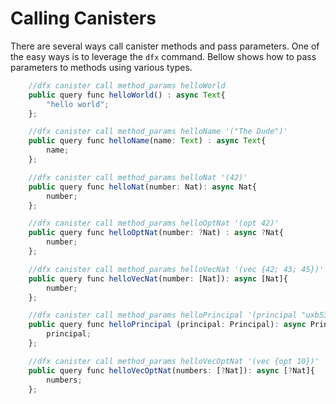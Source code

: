 # Calling Canisters

There are several ways call canister methods and pass parameters. One of the easy ways is to leverage the `dfx` command. Bellow shows how to pass parameters to methods using various types.

```javascript
    //dfx canister call method_params helloWorld
    public query func helloWorld() : async Text{
        "hello world";
    };

    //dfx canister call method_params helloName '("The Dude")'
    public query func helloName(name: Text) : async Text{
        name;
    };

    //dfx canister call method_params helloNat '(42)'
    public query func helloNat(number: Nat): async Nat{
        number;
    };

    //dfx canister call method_params helloOptNat '(opt 42)'
    public query func helloOptNat(number: ?Nat) : async ?Nat{
        number;
    };

    //dfx canister call method_params helloVecNat '(vec {42; 43; 45})'
    public query func helloVecNat(number: [Nat]): async [Nat]{
        number;
    };

    //dfx canister call method_params helloPrincipal '(principal "uxb53-nveul-vgrfr-2jfhw-hyzia-pgkii-2unx5-ak7lf-aeq4p-qggda-wqe")'
    public query func helloPrincipal (principal: Principal): async Principal{
        principal;
    };

    //dfx canister call method_params helloVecOptNat '(vec {opt 10})'
    public query func helloVecOptNat(numbers: [?Nat]): async [?Nat]{
        numbers;
    };


```